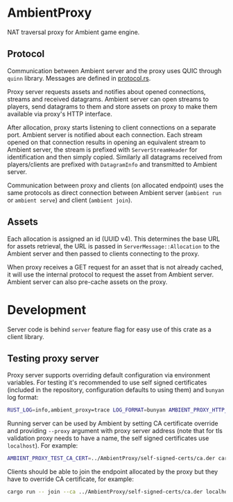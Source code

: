 # AmbientProxy
NAT traversal proxy for Ambient game engine.

## Protocol

Communication between Ambient server and the proxy uses QUIC through `quinn` library. Messages are defined in [protocol.rs](src/protocol.rs).

Proxy server requests assets and notifies about opened connections, streams and received datagrams. Ambient server can open streams to players, send datagrams to them and store assets on proxy to make them available via proxy's HTTP interface.

After allocation, proxy starts listening to client connections on a separate port. Ambient server is notified about each connection. Each stream opened on that connection results in opening an equivalent stream to Ambient server, the stream is prefixed with `ServerStreamHeader` for identification and then simply copied. Similarly all datagrams received from players/clients are prefixed with `DatagramInfo` and transmitted to Ambient server.

Communication between proxy and clients (on allocated endpoint) uses the same protocols as direct connection between Ambient server (`ambient run` or `ambient serve`) and client (`ambient join`).

## Assets

Each allocation is assigned an id (UUID v4). This determines the base URL for assets retrieval, the URL is passed in `ServerMessage::Allocation` to the Ambient server and then passed to clients connecting to the proxy.

When proxy receives a GET request for an asset that is not already cached, it will use the internal protocol to request the asset from Ambient server. Ambient server can also pre-cache assets on the proxy.

# Development

Server code is behind `server` feature flag for easy use of this crate as a client library.

## Testing proxy server

Proxy server supports overriding default configuration via environment variables. For testing it's recommended to use self signed certificates (included in the repository, configuration defaults to using them) and `bunyan` log format:

```sh
RUST_LOG=info,ambient_proxy=trace LOG_FORMAT=bunyan AMBIENT_PROXY_HTTP_PUBLIC_HOST_NAME=127.0.0.1 cargo run --features server | bunyan
```

Running server can be used by Ambient by setting CA certificate override and providing `--proxy` argument with proxy server address (note that for tls validation proxy needs to have a name, the self signed certificates use `localhost`). For example:

```sh
AMBIENT_PROXY_TEST_CA_CERT=../AmbientProxy/self-signed-certs/ca.der cargo run -- run --proxy localhost:7000 guest/rust/examples/games/minigolf
```

Clients should be able to join the endpoint allocated by the proxy but they have to override CA certificate, for example:

```sh
cargo run -- join --ca ../AmbientProxy/self-signed-certs/ca.der localhost:9529
```
